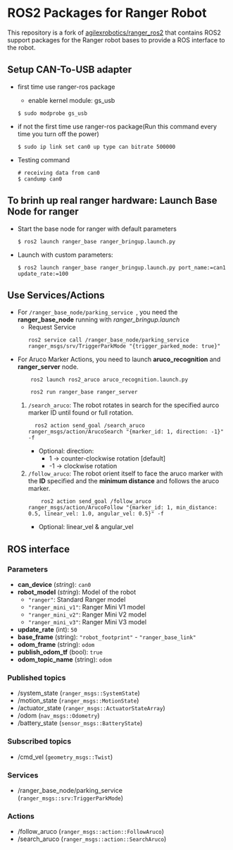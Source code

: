 # ROS2 Packages for Ranger Robot

This repository is a fork of [agilexrobotics/ranger_ros2](https://github.com/agilexrobotics/ranger_ros2) that contains ROS2 support packages for the Ranger robot bases to provide a ROS interface to the robot.

## Setup CAN-To-USB adapter
    
* first time use ranger-ros package
   * enable kernel module: gs_usb

   ```shell
   $ sudo modprobe gs_usb
   ```
   
* if not the first time use ranger-ros package(Run this command every time you turn off the power) 
   ```
   $ sudo ip link set can0 up type can bitrate 500000
   ```
   
* Testing command
    ```
    # receiving data from can0
    $ candump can0
    ```
    
## To brinh up real ranger hardware: Launch Base Node for ranger

* Start the base node for ranger with default parameters

    ```shell
    $ ros2 launch ranger_base ranger_bringup.launch.py
    ```
* Launch with custom parameters:

    ```shell
    $ ros2 launch ranger_base ranger_bringup.launch.py port_name:=can1 update_rate:=100
    ```

## Use Services/Actions
* For `/ranger_base_node/parking_service `, you need the **ranger_base_node** running with *ranger_bringup.launch*
  * Request Service
    ```shell
    ros2 service call /ranger_base_node/parking_service ranger_msgs/srv/TriggerParkMode "{trigger_parked_mode: true}"
    ```
* For Aruco Marker Actions, you need to launch **aruco_recognition** and **ranger_server** node.
    ```shell
        ros2 launch ros2_aruco aruco_recognition.launch.py
    ```
    ```shell
        ros2 run ranger_base ranger_server
    ```
    1. `/search_aruco`: The robot rotates in search for the specified aurco marker ID until found or full rotation.
          ```shell
            ros2 action send_goal /search_aruco ranger_msgs/action/ArucoSearch "{marker_id: 1, direction: -1}" -f
          ``` 
        - Optional: direction: 
          - 1  -> counter-clockwise rotation [default]
          - -1 -> clockwise rotation
    2. `/follow_aruco`: The robot orient itself to face the aruco marker with the **ID** specified and the **minimum distance** and follows the aruco marker.
        ```shell
            ros2 action send_goal /follow_aruco ranger_msgs/action/ArucoFollow "{marker_id: 1, min_distance: 0.5, linear_vel: 1.0, angular_vel: 0.5}" -f
        ``` 
        - Optional: linear_vel & angular_vel
## ROS interface

### Parameters

* **can_device** (*string*): `can0`
* **robot_model** (*string*): Model of the robot
    - `"ranger"`: Standard Ranger model
    - `"ranger_mini_v1"`: Ranger Mini V1 model
    - `"ranger_mini_v2"`: Ranger Mini V2 model
    - `"ranger_mini_v3"`: Ranger Mini V3 model
* **update_rate** (int): `50`
* **base_frame** (string): `"robot_footprint"` - `"ranger_base_link"`
* **odom_frame** (string): `odom`
* **publish_odom_tf** (bool): `true`
* **odom_topic_name** (string): `odom`

### Published topics

* /system_state (`ranger_msgs::SystemState`)
* /motion_state (`ranger_msgs::MotionState`)
* /actuator_state (`ranger_msgs::ActuatorStateArray`)
* /odom (`nav_msgs::Odometry`)
* /battery_state (`sensor_msgs::BatteryState`)

### Subscribed topics

* /cmd_vel (`geometry_msgs::Twist`)

### Services

* /ranger_base_node/parking_service (`ranger_msgs::srv:TriggerParkMode`)

### Actions
* /follow_aruco (`ranger_msgs::action::FollowAruco`)
* /search_aruco (`ranger_msgs::action::SearchAruco`)